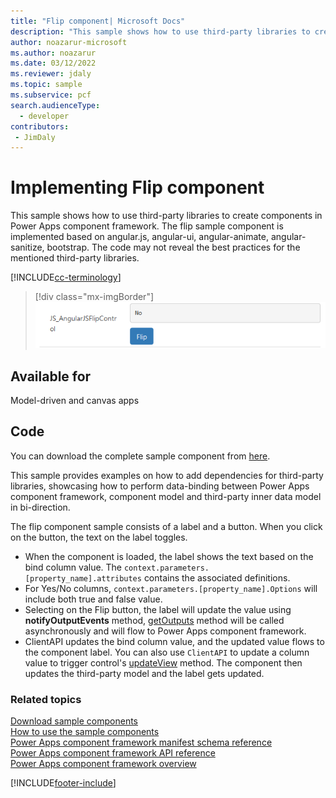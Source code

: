 ```yaml
---
title: "Flip component| Microsoft Docs" 
description: "This sample shows how to use third-party libraries to create components in Power Apps component framework.  The flip sample component is implemented based on angular.js, angular-ui, angular-animate, angular-sanitize, bootstrap." 
author: noazarur-microsoft
ms.author: noazarur
ms.date: 03/12/2022
ms.reviewer: jdaly
ms.topic: sample
ms.subservice: pcf
search.audienceType: 
  - developer
contributors:
 - JimDaly
---
```


# Implementing Flip component

This sample shows how to use third-party libraries to create components in Power Apps component framework.  The flip sample component is implemented based on angular.js, angular-ui, angular-animate, angular-sanitize, bootstrap. The code may not reveal the best practices for the mentioned third-party libraries. 

[!INCLUDE[cc-terminology](../../data-platform/includes/cc-terminology.md)]

> [!div class="mx-imgBorder"]
> ![Angular Flip.](../media/angular-flip.png "Angular Flip")

## Available for 

Model-driven and canvas apps 

## Code

You can download the complete sample component from [here](https://github.com/microsoft/PowerApps-Samples/tree/master/component-framework/AngularJSFlipControl).

This sample provides examples on how to add dependencies for third-party libraries, showcasing how to perform data-binding between Power Apps component framework, component model and third-party inner data model in bi-direction.

The flip component sample consists of a label and a button. When you click on the button, the text on the label toggles.

- When the component is loaded, the label shows the text based on the bind column value. The `context.parameters.[property_name].attributes` contains the associated definitions.
- For Yes/No columns, `context.parameters.[property_name].Options` will include both true and false value. 
- Selecting on the Flip button, the label will update the value using **notifyOutputEvents** method, [getOutputs](../reference/control/getoutputs.md) method will be called asynchronously and will flow to Power Apps component framework. 
- ClientAPI updates the bind column value, and the updated value flows to the component label. You can also use `ClientAPI` to update a column value to trigger control's [updateView](../reference/control/updateview.md) method. The component then updates the third-party model and the label gets updated.


### Related topics

[Download sample components](https://github.com/microsoft/PowerApps-Samples/tree/master/component-framework)<br/>
[How to use the sample components](../use-sample-components.md)<br/>
[Power Apps component framework manifest schema reference](../manifest-schema-reference/index.md)<br />
[Power Apps component framework API reference](../reference/index.md)<br />
[Power Apps component framework overview](../overview.md)


[!INCLUDE[footer-include](../../../includes/footer-banner.md)]
